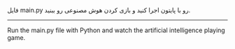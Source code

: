 فایل main.py رو با پایتون اجرا کنید و بازی کردن هوش مصنوعی رو ببنید.
______________________________________________________________________________________________________________________________________________________________________________________________
Run the main.py file with Python and watch the artificial intelligence playing game.
